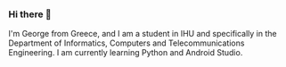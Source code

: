 ### Hi there 👋

I'm George from Greece, and I am a student in IHU and specifically in the Department of Informatics, Computers and Telecommunications Engineering.
I am currently learning Python and Android Studio.
